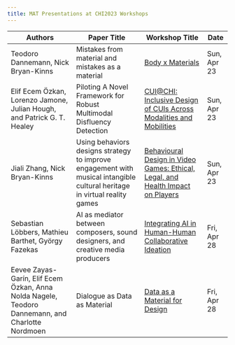 ```yaml
---
title: MAT Presentations at CHI2023 Workshops
---
```

|Authors|Paper Title|Workshop Title|Date|
|--- |--- |--- |--- |
|Teodoro Dannemann, Nick Bryan-Kinns|Mistakes from material and mistakes as a material|[Body x Materials](https://www.rca.ac.uk/news-and-events/events/chi-23-workshop-body-x-materials/)|Sun, Apr 23|
|Elif Ecem Özkan, Lorenzo Jamone, Julian Hough, and Patrick G. T. Healey|Piloting A Novel Framework for Robust Multimodal Disfluency Detection| [CUI@CHI: Inclusive Design of CUIs Across Modalities and Mobilities](https://cui.acm.org/workshops/CHI2023/)|Sun, Apr 23|
|Jiali Zhang, Nick Bryan-Kinns|Using behaviors designs strategy to improve engagement with musical intangible cultural heritage in virtual reality games|[Behavioural Design in Video Games: Ethical, Legal, and Health Impact on Players](https://behaviouraldesign.my.canva.site/chi-2023)|Sun, Apr 23|
|Sebastian Löbbers, Mathieu Barthet, György Fazekas| AI as mediator between composers, sound designers, and creative media producers | [Integrating AI in Human-Human Collaborative Ideation](https://www.joongishin.com/co-ideation-ai/)|Fri, Apr 28|
|Eevee Zayas-Garín, Elif Ecem Özkan, Anna Nolda Nagele, Teodoro Dannemann, and Charlotte Nordmoen|Dialogue as Data as Material|[Data as a Material for Design](https://materialfordesign.net/chi2023_workshop/)|Fri, Apr 28|



